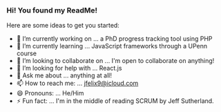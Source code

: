 ### Hi! You found my ReadMe!



Here are some ideas to get you started:

- 🔭 I’m currently working on ... a PhD progress tracking tool using PHP
- 🌱 I’m currently learning ... JavaScript frameworks through a UPenn course
- 👯 I’m looking to collaborate on ... I'm open to collaborate on anything!
- 🤔 I’m looking for help with ... React.js
- 💬 Ask me about ... anything at all!
- 📫 How to reach me: ... jfelix9@icloud.com
- 😄 Pronouns: ... He/Him
- ⚡ Fun fact: ... I'm in the middle of reading SCRUM by Jeff Sutherland.
